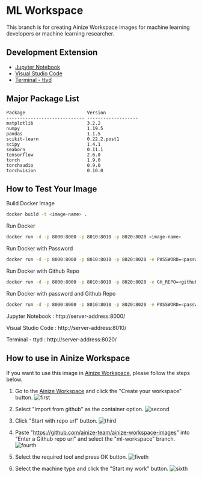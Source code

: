 # ML Workspace
This branch is for creating Ainize Workspace images for machine learning developers or machine learning  researcher.

## Development Extension
* [Jupyter Notebook](https://jupyter.org/)
* [Visual Studio Code](https://github.com/cdr/code-server)
* [Terminal - ttyd](https://github.com/tsl0922/ttyd)

## Major Package List
```
Package                       Version
----------------------------- -------------------
matplotlib                    3.2.2
numpy                         1.19.5
pandas                        1.1.5
scikit-learn                  0.22.2.post1
scipy                         1.4.1
seaborn                       0.11.1
tensorflow                    2.6.0
torch                         1.9.0
torchaudio                    0.9.0
torchvision                   0.10.0
```

## How to Test Your Image
Build Docker Image
```bash
docker build -t <image-name> .
```
Run Docker 
```bash
docker run -d -p 8000:8000 -p 8010:8010 -p 8020:8020 <image-name>
```

Run Docker with Password
```bash
docker run -d -p 8000:8000 -p 8010:8010 -p 8020:8020 -e PASSWORD=<password> <image-name>
```

Run Docker with Github Repo
```bash
docker run -d -p 8000:8000 -p 8010:8010 -p 8020:8020 -e GH_REPO=<github-repo> <image-name>
```

Run Docker with password and Github Repo
```bash
docker run -d -p 8000:8000 -p 8010:8010 -p 8020:8020 -e PASSWORD=<password> -e GH_REPO=<github-repo> <image-name>
```

Jupyter Notebook : http://server-address:8000/

Visual Studio Code : http://server-address:8010/

Terminal - ttyd : http://server-address:8020/

## How to use in Ainize Workspace
If you want to use this image in [Ainize Workspace](https://ainize.ai/workspace), please follow the steps below.

1. Go to the [Ainize Workspace](https://ainize.ai/workspace) and click the "Create your workspace" button.
![first](https://user-images.githubusercontent.com/20783224/130539311-eebccc01-b037-4452-a8d9-161295fa42bb.png)

2. Select "import from github" as the container option.
![second](https://user-images.githubusercontent.com/20783224/130539536-1d466e72-5370-485e-b989-fc9c73d3eabe.png)

3. Click "Start with repo url" button.
![third](https://user-images.githubusercontent.com/20783224/130539682-7ee3c764-8073-4787-90ef-b299e71607ef.png)

4. Paste "https://github.com/ainize-team/ainize-workspace-images" into "Enter a Github repo url" and select the "ml-workspace" branch.
![fourth](https://user-images.githubusercontent.com/20783224/130539818-d4c3d3fb-2067-459c-9317-b630658fa040.png)

5. Select the required tool and press OK button.
![fiveth](https://user-images.githubusercontent.com/20783224/130540107-d2f57207-7c2d-44ef-9655-5d1bb4caa931.png)

6. Select the machine type and click the "Start my work" button.
![sixth](https://user-images.githubusercontent.com/20783224/130540210-b4918b3f-d640-40ea-90ca-a8799c1d0a4b.png)
